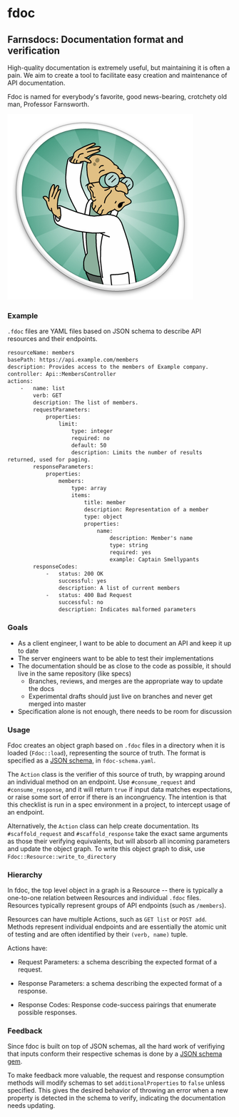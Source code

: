 # fdoc
## Farnsdocs: Documentation format and verification

High-quality documentation is extremely useful, but maintaining it is often a pain. We aim to create a tool to facilitate easy creation and maintenance of API documentation.

Fdoc is named for everybody's favorite, good news-bearing, crotchety old man, Professor Farnsworth.

![Professor Farnsworth](docs/farnsworth.png)

### Example

`.fdoc` files are YAML files based on JSON schema to describe API resources and their endpoints.

    resourceName: members
    basePath: https://api.example.com/members
    description: Provides access to the members of Example company.
    controller: Api::MembersController
    actions:
        -   name: list
            verb: GET
            description: The list of members.
            requestParameters:
                properties:
                    limit:
                        type: integer
                        required: no
                        default: 50
                        description: Limits the number of results returned, used for paging.
            responseParameters:
                properties:
                    members:
                        type: array
                        items:
                            title: member
                            description: Representation of a member
                            type: object
                            properties:
                                name:
                                    description: Member's name
                                    type: string
                                    required: yes
                                    example: Captain Smellypants
            responseCodes:
                -   status: 200 OK
                    successful: yes
                    description: A list of current members
                -   status: 400 Bad Request
                    successful: no
                    description: Indicates malformed parameters
    

### Goals

 - As a client engineer, I want to be able to document an API and keep it up to date
 - The server engineers want to be able to test their implementations
 - The documentation should be as close to the code as possible, it should live in the same repository (like specs)
   - Branches, reviews, and merges are the appropriate way to update the docs
   - Experimental drafts should just live on branches and never get merged into master
 - Specification alone is not enough, there needs to be room for discussion

### Usage

Fdoc creates an object graph based on `.fdoc` files in a directory when it is loaded (`Fdoc::load`), representing the source of truth. The format is specified as a [JSON schema](http://json-schema.org/), in `fdoc-schema.yaml`.

The `Action` class is the verifier of this source of truth, by wrapping around an individual method on an endpoint. Use `#consume_request` and `#consume_response`, and it will return `true` if input data matches expectations, or raise some sort of error if there is an incongruency. The intention is that this checklist is run in a spec environment in a project, to intercept usage of an endpoint.

Alternatively, the `Action` class can help create documentation. Its `#scaffold_request` and `#scaffold_response` take the exact same arguments as those their verifying equivalents, but will absorb all incoming parameters and update the object graph. To write this object graph to disk, use `Fdoc::Resource::write_to_directory`

### Hierarchy

In fdoc, the top level object in a graph is a Resource -- there is typically a one-to-one relation between Resources and individual `.fdoc` files. Resources typically represent groups of API endpoints (such as `/members`).

Resources can have multiple Actions, such as `GET list` or `POST add`. Methods represent individual endpoints and are essentially the atomic unit of testing and are often identified by their `(verb, name)` tuple.

Actions have:

- Request Parameters: a schema describing the expected format of a request.

- Response Parameters: a schema describing the expected format of a response.

- Response Codes: Response code-success pairings that enumerate possible responses.

### Feedback

Since fdoc is built on top of JSON schemas, all the hard work of verifiying that inputs conform their respective schemas is done by a [JSON schema gem](https://github.com/hoxworth/json-schema).

To make feedback more valuable, the request and response consumption methods will modify schemas to set `additionalProperties` to `false` unless specified. This gives the desired behavior of throwing an error when a new property is detected in the schema to verify, indicating the documentation needs updating.

